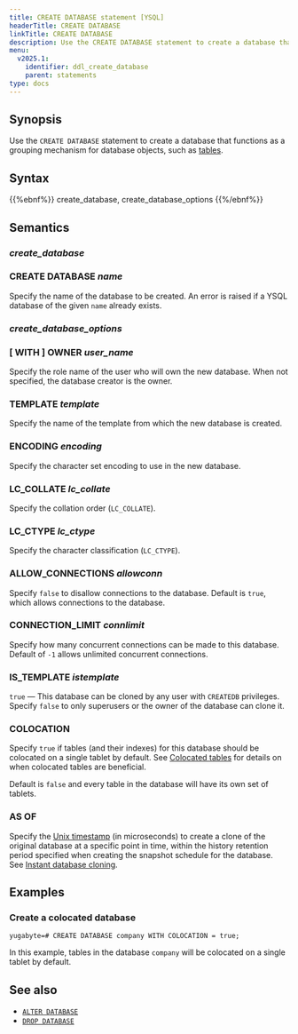 ```yaml
---
title: CREATE DATABASE statement [YSQL]
headerTitle: CREATE DATABASE
linkTitle: CREATE DATABASE
description: Use the CREATE DATABASE statement to create a database that functions as a grouping mechanism for database objects, such as tables.
menu:
  v2025.1:
    identifier: ddl_create_database
    parent: statements
type: docs
---
```


## Synopsis

Use the `CREATE DATABASE` statement to create a database that functions as a grouping mechanism for database objects, such as [tables](../ddl_create_table).

## Syntax

{{%ebnf%}}
  create_database,
  create_database_options
{{%/ebnf%}}

## Semantics

### *create_database*

### CREATE DATABASE *name*

Specify the name of the database to be created. An error is raised if a YSQL database of the given `name` already exists.

### *create_database_options*

### [ WITH ] OWNER *user_name*

Specify the role name of the user who will own the new database. When not specified, the database creator is the owner.

### TEMPLATE *template*

Specify the name of the template from which the new database is created.

### ENCODING *encoding*

Specify the character set encoding to use in the new database.

### LC_COLLATE *lc_collate*

Specify the collation order (`LC_COLLATE`).

### LC_CTYPE *lc_ctype*

Specify the character classification (`LC_CTYPE`).

### ALLOW_CONNECTIONS *allowconn*

Specify `false` to disallow connections to the database. Default is `true`, which allows connections to the database.

### CONNECTION_LIMIT *connlimit*

Specify how many concurrent connections can be made to this database. Default of `-1` allows unlimited concurrent connections.

### IS_TEMPLATE *istemplate*

`true` — This database can be cloned by any user with `CREATEDB` privileges.
Specify `false` to only superusers or the owner of the database can clone it.

### COLOCATION

Specify `true` if tables (and their indexes) for this database should be colocated on a single tablet by default. See [Colocated tables](../../../../../explore/colocation/) for details on when colocated tables are beneficial.

Default is `false` and every table in the database will have its own set of tablets.

### AS OF

Specify the [Unix timestamp](https://www.unixtimestamp.com/) (in microseconds) to create a clone of the original database at a specific point in time, within the history retention period specified when creating the snapshot schedule for the database. See [Instant database cloning](../../../../../manage/backup-restore/instant-db-cloning/).

## Examples

### Create a colocated database

```plpgsql
yugabyte=# CREATE DATABASE company WITH COLOCATION = true;
```

In this example, tables in the database `company` will be colocated on a single tablet by default.

## See also

- [`ALTER DATABASE`](../ddl_alter_db)
- [`DROP DATABASE`](../ddl_drop_database)
